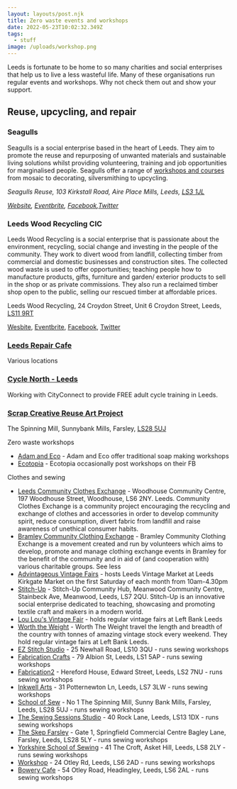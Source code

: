```yaml
---
layout: layouts/post.njk
title: Zero waste events and workshops
date: 2022-05-23T10:02:32.349Z
tags:
  - stuff
image: /uploads/workshop.png
---
```

Leeds is fortunate to be home to so many charities and social enterprises that help us to live a less wasteful life. Many of these organisations run regular events and workshops. Why not check them out and show your support.

## Reuse, upcycling, and repair

### **Seagulls** 

Seagulls is a social enterprise based in the heart of Leeds. They aim to promote the reuse and repurposing of unwanted materials and sustainable living solutions whilst providing volunteering, training and job opportunities for marginalised people. Seagulls offer a range of [workshops and courses](https://seagullsreuse.org.uk/lifehouse/) from mosaic to decorating, silversmithing to upcycling.

*Seagulls Reuse, 103 Kirkstall Road, Aire Place Mills, Leeds, [LS3 1JL](https://www.google.co.uk/maps/place/Kirkstall+Rd,+Leeds+LS3+1JL/@53.800862,-1.5748179,17z/data=!3m1!4b1!4m5!3m4!1s0x48795eb9f8669167:0x230d49e9fa658c75!8m2!3d53.8014725!4d-1.5721078)*

*[Website](https://seagullsreuse.org.uk/lifehouse/), [Eventbrite](https://www.eventbrite.co.uk/o/seagulls-13123520058), [Facebook](https://www.facebook.com/seagullspaint),[Twitter](https://twitter.com/seagullspaint)*

### Leeds Wood Recycling CIC 

Leeds Wood Recycling is a social enterprise that is passionate about the environment, recycling, social change and investing in the people of the community. They work to divert wood from landfill, collecting timber from commercial and domestic businesses and construction sites. The collected wood waste is used to offer opportunities; teaching people how to manufacture products, gifts, furniture and garden/ exterior products to sell in the shop or as private commissions. They also run a reclaimed timber shop open to the public, selling our rescued timber at affordable prices.

Leeds Wood Recycling, 24 Croydon Street, Unit 6 Croydon Street, Leeds, [LS11 9RT](https://www.google.co.uk/maps/place/Croydon+St,+Holbeck,+Leeds+LS11+9RT/@53.7876394,-1.5680495,17z/data=!3m1!4b1!4m5!3m4!1s0x48795e9715c48607:0x5419a7ad994c58c5!8m2!3d53.7877258!4d-1.5660096)

[Wesbite](http://www.leedswoodrecycling.co.uk/), [Eventbrite](https://www.eventbrite.co.uk/o/leeds-wood-recycling-cic-17821261660), [Facebook](https://www.facebook.com/leedswoodrecycling), [Twitter](https://www.twitter.com/leeds_wood)

### [Leeds Repair Cafe](https://www.eventbrite.co.uk/o/leeds-repair-cafe-29184288933) 

Various locations

### [Cycle North - Leeds](https://www.eventbrite.co.uk/o/cycle-north-leeds-33326835183) 

Working with CityConnect to provide FREE adult cycle training in Leeds.

### [Scrap Creative Reuse Art Project](https://www.facebook.com/scrapleeds/events) 

The Spinning Mill, Sunnybank Mills, Farsley, [LS28 5UJ](https://www.google.co.uk/maps/place/Town+St,+Farsley,+Pudsey+LS28+5UJ/@53.8142273,-1.6739252,17z/data=!3m1!4b1!4m5!3m4!1s0x487be21d171292ab:0x654c3c825fef2406!8m2!3d53.8140806!4d-1.6714749)





Zero waste workshops

* [Adam and Eco](https://www.adamandeco.com/pages/traditional-soap-making-workshops) - Adam and Eco offer traditional soap making workshops 
* [Ecotopia](https://www.facebook.com/ecotopialeeds/events) - Ecotopia occasionally post workshops on their FB



Clothes and sewing

* [Leeds Community Clothes Exchange](https://www.eventbrite.co.uk/o/leeds-community-clothes-exchange-17833858223) - Woodhouse Community Centre, 197 Woodhouse Street, Woodhouse, LS6 2NY. Leeds. Community Clothes Exchange is a community project encouraging the recycling and exchange of clothes and accessories in order to develop community spirit, reduce consumption, divert fabric from landfill and raise awareness of unethical consumer habits. 
* [Bramley Community Clothing Exchange](https://www.facebook.com/BramleyCommunityClothingExchange/) - Bramley Community Clothing Exchange is a movement created and run by volunteers which aims to develop, promote and manage clothing exchange events in Bramley for the benefit of the community and in aid of (and cooperation with) various charitable groups. See less
* [Advintageous Vintage Fairs](https://www.eventbrite.co.uk/o/advintageous-vintage-fairs-42719416213) - hosts Leeds Vintage Market at Leeds Kirkgate Market on the first Saturday of each month from 10am-4.30pm
* [Stitch-Up](https://www.eventbrite.co.uk/o/stitch-up-8556093319) - Stitch-Up Community Hub, Meanwood Community Centre, Stainbeck Ave, Meanwood, Leeds, LS7 2QU. Stitch-Up is an innovative social enterprise dedicated to teaching, showcasing and promoting textile craft and makers in a modern world.
* [Lou Lou's Vintage Fair](https://www.eventbrite.co.uk/o/lou-lous-vintage-fair-42182906753) - holds regular vintage fairs at Left Bank Leeds 
* [Worth the Weight](https://www.eventbrite.co.uk/o/worth-the-weight-20070183683) - Worth The Weight travel the length and breadth of the country with tonnes of amazing vintage stock every weekend. They hold regular vintage fairs at Left Bank Leeds.
* [EZ Stitch Studio](https://ez-stitch-studio.square.site/) - 25 Newhall Road, LS10 3QU - runs sewing workshops
* [Fabrication Crafts](https://www.fabric-ation.co.uk/) - 79 Albion St, Leeds, LS1 5AP - runs sewing workshops
* [Fabrication2](https://www.fabric-ation.co.uk/) - Hereford House, Edward Street, Leeds, LS2 7NU - runs sewing workshops
* [Inkwell Arts](https://www.inkwellarts.org.uk/) - 31 Potternewton Ln, Leeds, LS7 3LW - runs sewing workshops
* [School of Sew](http://schoolofsew.com/) - No 1 The Spinning Mill, Sunny Bank Mills, Farsley, Leeds, LS28 5UJ - runs sewing workshops
* [The Sewing Sessions Studio](https://thesewingsessions.wordpress.com/) - 40 Rock Lane, Leeds, LS13 1DX - runs sewing workshops
* [The Skep Farsley](https://www.facebook.com/skepknitquilt/) - Gate 1, Springfield Commercial Centre Bagley Lane, Farsley, Leeds, LS28 5LY - runs sewing workshops
* [Yorkshire School of Sewing](https://yorkshireschoolofsewing.wordpress.com/) - 41 The Croft, Asket Hill, Leeds, LS8 2LY - runs sewing workshops
* [Workshop](https://helloworkshop.co.uk/) - 24 Otley Rd, Leeds, LS6 2AD - runs sewing workshops
* [Bowery Cafe](https://www.thebowery.org/) - 54 Otley Road, Headingley, Leeds, LS6 2AL - runs sewing workshops